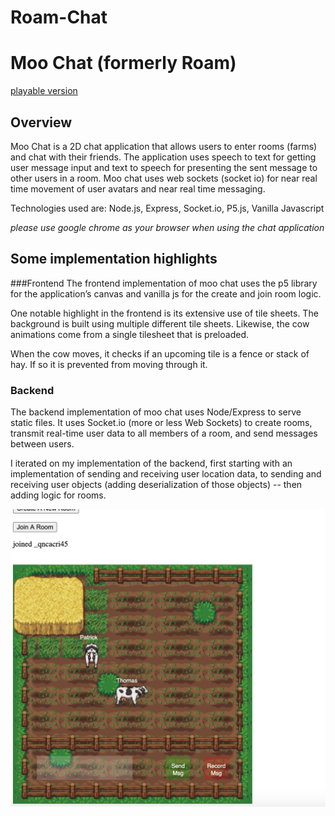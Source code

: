 # Roam-Chat

# Moo Chat (formerly Roam)

[playable version](https://desolate-sands-25998.herokuapp.com)

## Overview
Moo Chat is a 2D chat application that allows users to enter rooms (farms) and chat with their friends. 
The application uses speech to text for getting user message input and text to speech for presenting the sent message to other users in a room.
Moo chat uses web sockets (socket io) for near real time movement of user avatars and near real time messaging.

Technologies used are: Node.js, Express, Socket.io, P5.js, Vanilla Javascript

*please use google chrome as your browser when using the chat application*

## Some implementation highlights

###Frontend
The frontend implementation of moo chat uses the p5 library for the application’s canvas and vanilla js for the create and join room logic.


One notable highlight in the frontend is its extensive use of tile sheets. The background is built using multiple different tile sheets. Likewise, the cow animations come from a single tilesheet that is preloaded.

When the cow moves, it checks if an upcoming tile is a fence or stack of hay. If so it is prevented from moving through it.

### Backend

The backend implementation of moo chat uses Node/Express to serve static files. It uses Socket.io (more or less Web Sockets) to create rooms, transmit real-time user data to all members of a room, and send messages between users.

I iterated on my implementation of the backend, first starting with an implementation of sending and receiving user location data, to sending and receiving user objects (adding deserialization of those objects) -- then adding logic for rooms.

![gameplay screenshot](./public/images/Screenshots/gameplay.png)
